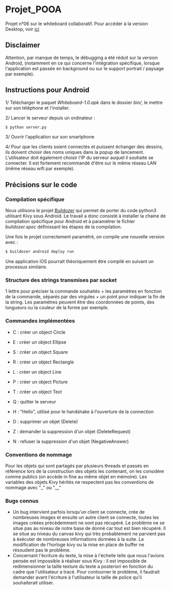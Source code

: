 # Projet_POOA
Projet n°06 sur le whiteboard collaboratif.
Pour accéder à la version Desktop, voir [ici](https://github.com/eniotna05/Projet_POOA/)

## Disclaimer
Attention, par manque de temps, le débugging a été réduit sur la version Android, (notamment en ce qui concerne l'intégration spécifique, lorsque l'application est passée en background ou sur le support portrait / paysage par exemple).

## Instructions pour Android
1/ Télécharger le paquet _Whiteboard-1.0.apk_ dans le dossier _bin/_, le mettre sur son téléphone et l'installer.

2/ Lancer le serveur depuis un ordinateur :
```bash
$ python server.py
```

3/ Ouvrir l'application sur son smartphone

4/ Pour que les clients soient connectés et puissent échanger des dessins, ils doivent choisir des noms uniques dans la popup de lancement. L'utilisateur doit également choisir l'IP du serveur auquel il souhaite se connecter. Il est fortement recommandé d'être sur le même réseau LAN (même réseau wifi par exemple).

## Précisions sur le code

### Compilation spécifique

Nous utilisons le projet [Buildozer](https://github.com/kivy/buildozer) qui permet de porter du code python3 utilisant Kivy sous Android. Le travail a donc consisté à installer la chaine de compilation spécifique pour Android et à paramétrer le fichier _buildozer.spec_ définissant les étapes de la compilation.

Une fois le projet correctement paramétré, on compile une nouvelle version avec :
```bash
$ buildozer android deploy run
```

Une application iOS pourrait théoriquement être compilé en suivant un processus similaire.

### Structure des strings transmises par socket
1 lettre pour préciser la commande souhaités + les paramètres en fonction de la commande, séparés par des virgules + un point pour indiquer la fin de la string.
Les paramètres peuvent être des coordonnées de points, des longueurs ou la couleur de la forme par exemple.

### Commandes implémentées
- C : créer un object Circle
- E : créer un object Ellipse
- S : créer un object Square
- R : créer un object Rectangle
- L : créer un object Line
- P : créer un object Picture
- T : créer un object Text

- Q : quitter le serveur
- H : "Hello", utilisé pour le handshake à l'ouverture de la connection
- D : supprimer un objet (Delete)
- Z : demander la suppression d'un objet (DeleteRequest)
- N : refuser la suppression d'un objet (NegativeAnswer)

### Conventions de nommage
Pour les objets qui sont partagés par plusieurs threads et passés en référence
lors de la construction des objets les contenant, on les considère comme publics
(on accède in fine au même objet en mémoire).
Les variables des objets Kivy hérités ne respectent pas les conventions de
nommage avec "\_" ou "\__"


### Bugs connus
- Un bug intervient parfois lorsqu'un client se connecte, crée de nombreuses
images et ensuite un autre client se connecte, toutes les images créées
précèdemment ne sont pas récupéré. Le problème ne se situe pas au niveau de
notre base de donné car tout est bien récupéré. Il se situe au niveau du canvas
kivy qui très probablement ne parvient pas à éxécuter de nombreuses informations
données à la suite. La modification de l'horloge kivy ou la mise en place de buffer
ne résoudent pas le problème.
- Concernant l'écriture du texte, la mise à l'échelle telle que nous l'avions pensée est impossible à réaliser sous Kivy : il est impossible de redimensionner la taille texture du texte a posteriori en fonction du cadre que l'utilisateur a tracé. Pour contourner le problème, il faudrait demander avant l'écriture à l'utilisateur la taille de police qu'il souhaiterait utiliser.
